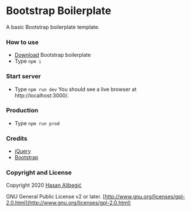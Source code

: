 Bootstrap Boilerplate
======
A basic Bootstrap boilerplate template.

### How to use
* [Download](https://github.com/halibegic/bootstrap-boilerplate/archive/master.zip) Bootstrap boilerplate
* Type `npm i`

### Start server
* Type `npm run dev`
You should see a live browser at http://localhost:3000/.

### Production
* Type `npm run prod`

### Credits
 * [jQuery](http://jquery.com/)
 * [Bootstrap](http://getbootstrap.com/)

### Copyright and License

Copyright 2020 [Hasan Alibegić](https://halibegic.info/)

GNU General Public License v2 or later. [http://www.gnu.org/licenses/gpl-2.0.html](http://www.gnu.org/licenses/gpl-2.0.html)
